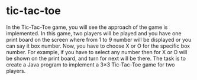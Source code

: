 # tic-tac-toe
In the Tic-Tac-Toe game, you will see the approach of the game is implemented. 
In this game, two players will be played and you have one print board on the screen where from 1 to 9 number will be displayed or you can say it box number.
Now, you have to choose X or O for the specific box number.
For example, if you have to select any number then for X or O will be shown on the print board, and turn for next will be there. 
The task is to create a Java program to implement a 3×3 Tic-Tac-Toe game for two players.
